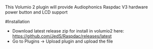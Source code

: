 This Volumio 2 plugin will provide Audiophonics Raspdac V3 hardware power button and LCD support

#Installation

- Download latest release zip for install in volumio2 here: https://github.com/JedS/Raspdac/releases/latest
- Go to Plugins -> Upload plugin and upload the file
